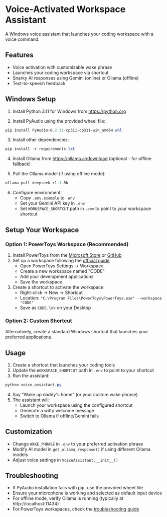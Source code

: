 # Voice-Activated Workspace Assistant

A Windows voice assistant that launches your coding workspace with a voice command.

## Features
- Voice activation with customizable wake phrase
- Launches your coding workspace via shortcut
- Snarky AI responses using Gemini (online) or Ollama (offline)
- Text-to-speech feedback

## Windows Setup

1. Install Python 3.11 for Windows from https://python.org

2. Install PyAudio using the provided wheel file:
```powershell
pip install PyAudio-0.2.11-cp311-cp311-win_amd64.whl
```

3. Install other dependencies:
```powershell
pip install -r requirements.txt
```

4. Install Ollama from https://ollama.ai/download (optional - for offline fallback)

5. Pull the Ollama model (if using offline mode):
```powershell
ollama pull deepseek-r1:1.5b
```

6. Configure environment:
   - Copy `.env.example` to `.env`
   - Set your Gemini API key in `.env`
   - Set `WORKSPACE_SHORTCUT` path in `.env` to point to your workspace shortcut

## Setup Your Workspace

### Option 1: PowerToys Workspace (Recommended)
1. Install PowerToys from the [Microsoft Store](https://aka.ms/installpowertoys) or [GitHub](https://github.com/microsoft/PowerToys/releases)
2. Set up a workspace following the [official guide](https://learn.microsoft.com/en-us/windows/powertoys/workspace)
   - Open PowerToys Settings → Workspace
   - Create a new workspace named "CODE"
   - Add your development applications
   - Save the workspace
3. Create a shortcut to activate the workspace:
   - Right-click → New → Shortcut
   - Location: `"C:\Program Files\PowerToys\PowerToys.exe" --workspace "CODE"`
   - Save as `CODE.lnk` on your Desktop

### Option 2: Custom Shortcut
Alternatively, create a standard Windows shortcut that launches your preferred applications.

## Usage

1. Create a shortcut that launches your coding tools
2. Update the `WORKSPACE_SHORTCUT` path in `.env` to point to your shortcut
3. Run the assistant:
```powershell
python voice_assistant.py
```
4. Say "Wake up daddy's home" (or your custom wake phrase)
5. The assistant will:
   - Launch your workspace using the configured shortcut
   - Generate a witty welcome message
   - Switch to Ollama if offline/Gemini fails

## Customization

- Change `WAKE_PHRASE` in `.env` to your preferred activation phrase
- Modify AI model in `get_ollama_response()` if using different Ollama models
- Adjust voice settings in `VoiceAssistant.__init__()`

## Troubleshooting

- If PyAudio installation fails with pip, use the provided wheel file
- Ensure your microphone is working and selected as default input device
- For offline mode, verify Ollama is running (typically at http://localhost:11434)
- For PowerToys workspaces, check the [troubleshooting guide](https://github.com/microsoft/PowerToys/wiki/Workspace-Guide)

